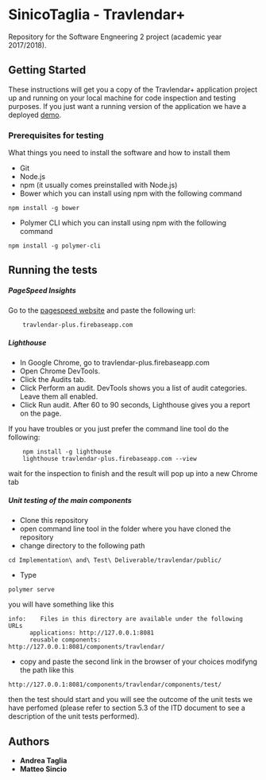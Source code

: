 # SinicoTaglia - Travlendar+

Repository for the Software Engneering 2 project (academic year 2017/2018).

## Getting Started

These instructions will get you a copy of the Travlendar+ application project up and running on your local machine for code inspection and testing purposes.
If you just want a running version of the application we have a deployed [demo](https://travlendar-plus.firebaseapp.com/).

### Prerequisites for testing

What things you need to install the software and how to install them
* Git
* Node.js
* npm (it usually comes preinstalled with Node.js)
* Bower
which you can install using npm with the following command
```
npm install -g bower
```
* Polymer CLI
which you can install using npm with the following command
```
npm install -g polymer-cli
```

## Running the tests

##### PageSpeed Insights
Go to the [pagespeed website](https://developers.google.com/speed/pagespeed/insights/) and paste the following url:
```
    travlendar-plus.firebaseapp.com
```

##### Lighthouse
* In Google Chrome, go to travlendar-plus.firebaseapp.com
* Open Chrome DevTools.
* Click the Audits tab.
* Click Perform an audit. DevTools shows you a list of audit categories. Leave them all enabled.
* Click Run audit. After 60 to 90 seconds, Lighthouse gives you a report on the page.

If you have troubles or you just prefer the command line tool do the following:
```
    npm install -g lighthouse
    lighthouse travlendar-plus.firebaseapp.com --view
```
wait for the inspection to finish and the result will pop up into a new Chrome tab

##### Unit testing of the main components
* Clone this repository
* open command line tool in the folder where you have cloned the repository
* change directory to the following path
```
cd Implementation\ and\ Test\ Deliverable/travlendar/public/
```
* Type 
```
polymer serve
```
you will have something like this
```
info:    Files in this directory are available under the following URLs
      applications: http://127.0.0.1:8081
      reusable components: http://127.0.0.1:8081/components/travlendar/
```
* copy and paste the second link in the browser of your choices modifyng the path like this
```
http://127.0.0.1:8081/components/travlendar/components/test/
```
then the test should start and you will see the outcome of the unit tests we have perfomed (please refer to section 5.3 of the ITD document to see a description of the unit tests performed).

## Authors

* **Andrea Taglia**
* **Matteo Sincio**
